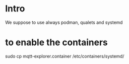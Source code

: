 # Intro

We suppose to use always podman, qualets and systemd

# to enable the containers

sudo cp mqtt-explorer.container /etc/containers/systemd/
